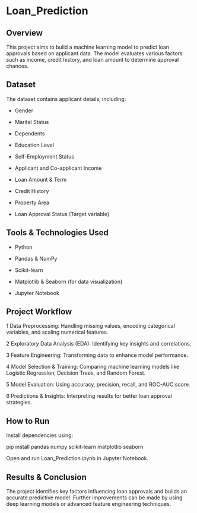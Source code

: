 # Loan_Prediction

## Overview

This project aims to build a machine learning model to predict loan approvals based on applicant data. The model evaluates various factors such as income, credit history, and loan amount to determine approval chances.

## Dataset

The dataset contains applicant details, including:

* Gender

* Marital Status

* Dependents

* Education Level

* Self-Employment Status

* Applicant and Co-applicant Income

* Loan Amount & Term

* Credit History

* Property Area

* Loan Approval Status (Target variable)

## Tools & Technologies Used

* Python

* Pandas & NumPy

* Scikit-learn

* Matplotlib & Seaborn (for data visualization)

* Jupyter Notebook

## Project Workflow

1 Data Preprocessing: Handling missing values, encoding categorical variables, and scaling numerical features.

2 Exploratory Data Analysis (EDA): Identifying key insights and correlations.

3 Feature Engineering: Transforming data to enhance model performance.

4 Model Selection & Training: Comparing machine learning models like Logistic Regression, Decision Trees, and Random Forest.

5 Model Evaluation: Using accuracy, precision, recall, and ROC-AUC score.

6 Predictions & Insights: Interpreting results for better loan approval strategies.

## How to Run

Install dependencies using:

pip install pandas numpy scikit-learn matplotlib seaborn

Open and run Loan_Prediction.ipynb in Jupyter Notebook.

## Results & Conclusion

The project identifies key factors influencing loan approvals and builds an accurate predictive model. Further improvements can be made by using deep learning models or advanced feature engineering techniques.
